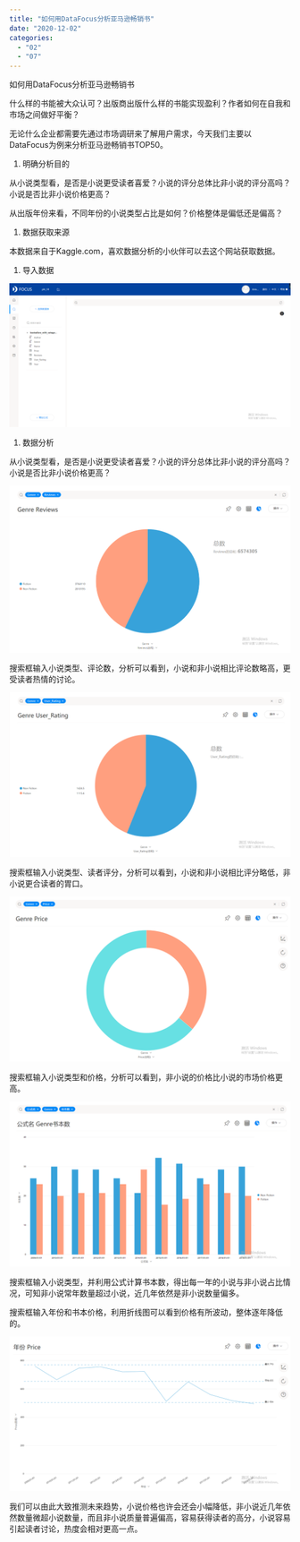 ```yaml
---
title: "如何用DataFocus分析亚马逊畅销书"
date: "2020-12-02"
categories: 
  - "02"
  - "07"
---
```


如何用DataFocus分析亚马逊畅销书

什么样的书能被大众认可？出版商出版什么样的书能实现盈利？作者如何在自我和市场之间做好平衡？

无论什么企业都需要先通过市场调研来了解用户需求，今天我们主要以DataFocus为例来分析亚马逊畅销书TOP50。

1. 明确分析目的

从小说类型看，是否是小说更受读者喜爱？小说的评分总体比非小说的评分高吗？小说是否比非小说价格更高？

从出版年份来看，不同年份的小说类型占比是如何？价格整体是偏低还是偏高？

1. 数据获取来源

本数据来自于Kaggle.com，喜欢数据分析的小伙伴可以去这个网站获取数据。

1. 导入数据

![1606739162](images/1606739162.png)

1. 数据分析

从小说类型看，是否是小说更受读者喜爱？小说的评分总体比非小说的评分高吗？小说是否比非小说价格更高？

![1606739418(1)](images/16067394181.png)

搜索框输入小说类型、评论数，分析可以看到，小说和非小说相比评论数略高，更受读者热情的讨论。

![1606739543(1)](images/16067395431.png)

搜索框输入小说类型、读者评分，分析可以看到，小说和非小说相比评分略低，非小说更合读者的胃口。

![1606739642(1)](images/16067396421.png)

搜索框输入小说类型和价格，分析可以看到，非小说的价格比小说的市场价格更高。

![1606741103(1)](images/16067411031.png)

搜索框输入小说类型，并利用公式计算书本数，得出每一年的小说与非小说占比情况，可知非小说常年数量超过小说，近几年依然是非小说数量偏多。

搜索框输入年份和书本价格，利用折线图可以看到价格有所波动，整体逐年降低的。

![1606741317(1)](images/16067413171.png)

我们可以由此大致推测未来趋势，小说价格也许会还会小幅降低，非小说近几年依然数量微超小说数量，而且非小说质量普遍偏高，容易获得读者的高分，小说容易引起读者讨论，热度会相对更高一点。
